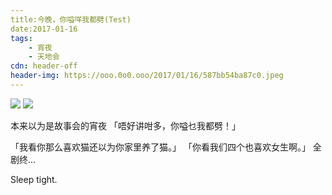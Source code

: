 ```yaml
---
title:今晚，你嗌咩我都劈(Test)
date:2017-01-16
tags: 
    - 宵夜
    - 天地会
cdn: header-off
header-img: https://ooo.0o0.ooo/2017/01/16/587bb54ba87c0.jpeg
---
```

![](https://ooo.0o0.ooo/2017/01/16/587bae2d37cc5.jpeg)
![](https://ooo.0o0.ooo/2017/01/16/587bb54ba87c0.jpeg)

本来以为是故事会的宵夜
「唔好讲咁多，你嗌乜我都劈！」

「我看你那么喜欢猫还以为你家里养了猫。」
「你看我们四个也喜欢女生啊。」
全剧终...

Sleep tight.

